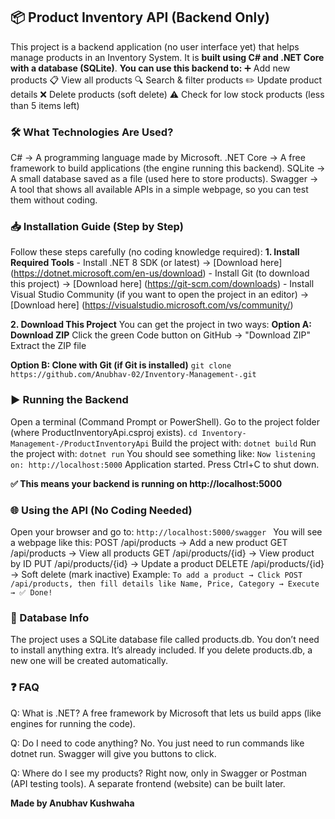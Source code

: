 ## 📦 Product Inventory API (Backend Only)
This project is a backend application (no user interface yet) that helps manage products in an Inventory System.
It is **built using C# and .NET Core with a database (SQLite)**.
**You can use this backend to:**
➕ Add new products
📋 View all products
🔍 Search & filter products
✏️ Update product details
❌ Delete products (soft delete)
⚠️ Check for low stock products (less than 5 items left)

### 🛠 What Technologies Are Used?
C# → A programming language made by Microsoft.
.NET Core → A free framework to build applications (the engine running this backend).
SQLite → A small database saved as a file (used here to store products).
Swagger → A tool that shows all available APIs in a simple webpage, so you can test them without coding.

### 📥 Installation Guide (Step by Step)
Follow these steps carefully (no coding knowledge required):
**1. Install Required Tools**
    - Install .NET 8 SDK (or latest) → [Download here] (https://dotnet.microsoft.com/en-us/download)
    - Install Git (to download this project) → [Download here] (https://git-scm.com/downloads)
    - Install Visual Studio Community (if you want to open the project in an editor) → [Download here] (https://visualstudio.microsoft.com/vs/community/)

**2. Download This Project**
You can get the project in two ways:
**Option A: Download ZIP**
Click the green Code button on GitHub → "Download ZIP"
Extract the ZIP file

**Option B: Clone with Git (if Git is installed)**
```git clone https://github.com/Anubhav-02/Inventory-Management-.git```

### ▶️ Running the Backend
Open a terminal (Command Prompt or PowerShell).
Go to the project folder (where ProductInventoryApi.csproj exists).
``` cd Inventory-Management-/ProductInventoryApi ```
Build the project with:
```dotnet build```
Run the project with:
``` dotnet run ```
You should see something like:
```Now listening on: http://localhost:5000```
Application started. Press Ctrl+C to shut down.

**✅ This means your backend is running on http://localhost:5000**

### 🌐 Using the API (No Coding Needed)
Open your browser and go to:
```http://localhost:5000/swagger ```
You will see a webpage like this:
POST /api/products → Add a new product
GET /api/products → View all products
GET /api/products/{id} → View product by ID
PUT /api/products/{id} → Update a product
DELETE /api/products/{id} → Soft delete (mark inactive)
Example: 
``` To add a product → Click POST /api/products, then fill details like Name, Price, Category → Execute → ✅ Done! ```

### 📂 Database Info
The project uses a SQLite database file called products.db.
You don’t need to install anything extra. It’s already included.
If you delete products.db, a new one will be created automatically.

### ❓ FAQ
Q: What is .NET?
A free framework by Microsoft that lets us build apps (like engines for running the code).

Q: Do I need to code anything?
No. You just need to run commands like dotnet run. Swagger will give you buttons to click.

Q: Where do I see my products?
Right now, only in Swagger or Postman (API testing tools). A separate frontend (website) can be built later.

**Made by Anubhav Kushwaha**
